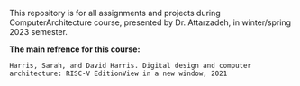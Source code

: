 This repository is for all assignments and projects during ComputerArchitecture course, presented by Dr. Attarzadeh,
in winter/spring 2023 semester.

**The main refrence for this course:**
    
    Harris, Sarah, and David Harris. Digital design and computer architecture: RISC-V EditionView in a new window, 2021
